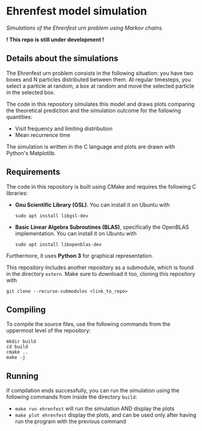 # Ehrenfest model simulation

*Simulations of the Ehrenfest urn problem using Markov chains.*

**! This repo is still under development !**

## Details about the simulations
The Ehrenfest urn problem consists in the following situation: you have two boxes and N particles distributed between them. At regular timesteps, you select a particle at random, a box at random and move the selected particle in the selected box. 

The code in this repository simulates this model and draws plots comparing the theoretical prediction and the simulation outcome for the following quantities:
- Visit frequency and limiting distribution
- Mean recurrence time

The simulation is written in the C language and plots are drawn with Python's Matplotlib. 

## Requirements
The code in this repository is built using CMake and requires the following C libraries:
- **Gnu Scientific Library (GSL)**. You can install it on Ubuntu with 
    ```
    sudo apt install libgsl-dev
    ```
- **Basic Linear Algebra Subroutines (BLAS)**, specifically the OpenBLAS implementation. You can install it on Ubuntu with 
  ```
  sudo apt install libopenblas-dev
  ```
Furthermore, it uses **Python 3** for graphical representation.

This repository includes another repository as a submodule, which is found in the directory `extern`. Make sure to download it too, cloning this repository with 
```
git clone --recurse-submodules <link_to_repo>
```

## Compiling
To compile the source files, use the following commands from the uppermost level of the repository:
```
mkdir build
cd build
cmake ..
make -j
```

## Running
If compilation ends successfully, you can run the simulation using the following commands from inside the directory `build`:
- `make run ehrenfest` will run the simulation AND display the plots
- `make plot ehrenfest` display the plots, and can be used only after having run the program with the previous command